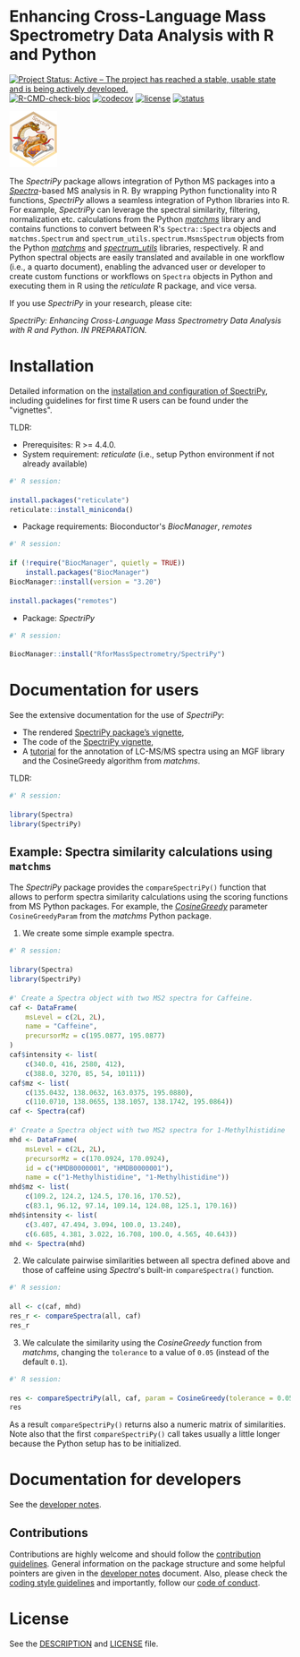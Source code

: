 # Enhancing Cross-Language Mass Spectrometry Data Analysis with R and Python

[![Project Status: Active – The project has reached a stable, usable state and is being actively developed.](https://www.repostatus.org/badges/latest/active.svg)](https://www.repostatus.org/#active)
[![R-CMD-check-bioc](https://github.com/RforMassSpectrometry/SpectriPy/workflows/R-CMD-check-bioc/badge.svg)](https://github.com/RforMassSpectrometry/SpectriPy/actions?query=workflow%3AR-CMD-check-bioc)
[![codecov](https://codecov.io/gh/rformassspectrometry/SpectriPy/branch/main/graph/badge.svg?token=638UZM0DXP)](https://codecov.io/gh/rformassspectrometry/SpectriPy)
[![license](https://img.shields.io/badge/license-Artistic--2.0-brightgreen.svg)](https://opensource.org/licenses/Artistic-2.0)
[![status](https://joss.theoj.org/papers/58765b0ffd655f01192ba3660b35900f/status.svg)](https://joss.theoj.org/papers/58765b0ffd655f01192ba3660b35900f)

![SpectriPy_logo](man/figures/logo_100.png)

The *SpectriPy* package allows integration of Python MS packages into a
[*Spectra*](https://github.com/RforMassSpectrometry/Spectra)-based MS analysis
in R. By wrapping Python functionality into R functions, *SpectriPy* allows a
seamless integration of Python libraries into R. For example, *SpectriPy* can
leverage the spectral similarity, filtering, normalization etc. calculations
from the Python [*matchms*](https://github.com/matchms) library and contains
functions to convert between R's `Spectra::Spectra` objects and
`matchms.Spectrum` and `spectrum_utils.spectrum.MsmsSpectrum` objects from the
Python [*matchms*](https://github.com/matchms) and
[*spectrum_utils*](https://github.com/bittremieux-lab/spectrum_utils) libraries,
respectively. R and Python spectral objects are easily translated and available
in one workflow (i.e., a quarto document), enabling the advanced user or
developer to create custom functions or workflows on `Spectra` objects in Python
and executing them in R using the *reticulate* R package, and vice versa.

If you use *SpectriPy* in your research, please cite:

_SpectriPy: Enhancing Cross-Language Mass Spectrometry Data Analysis with R and
Python. IN PREPARATION._


# Installation

Detailed information on the [installation and configuration of SpectriPy](detailed-installation-configuration.qmd),
including guidelines for first time R users can be found under the "vignettes".

TLDR:

- Prerequisites: R >= 4.4.0.
- System requirement: *reticulate* (i.e., setup Python environment if not
  already available)

```r
#' R session:

install.packages("reticulate")
reticulate::install_miniconda()
```

- Package requirements: Bioconductor's *BiocManager*, *remotes*

```r
#' R session:

if (!require("BiocManager", quietly = TRUE))
    install.packages("BiocManager")
BiocManager::install(version = "3.20")

install.packages("remotes")
```

- Package: *SpectriPy*

```r
#' R session:

BiocManager::install("RforMassSpectrometry/SpectriPy")
```

# Documentation for users

See the extensive documentation for the use of *SpectriPy*:

- The rendered [SpectriPy package’s vignette](https://rformassspectrometry.github.io/SpectriPy/articles/SpectriPy.html),
- The code of the [SpectriPy vignette](vignettes/SpectriPy.qmd),
- A [tutorial](vignettes/SpectriPy_tutorial.qmd) for the annotation of LC-MS/MS
spectra using an MGF library and the CosineGreedy algorithm from *matchms*.

TLDR:

```r
#' R session:

library(Spectra)
library(SpectriPy)
```

## Example: Spectra similarity calculations using `matchms`

The *SpectriPy* package provides the `compareSpectriPy()` function that allows
to perform spectra similarity calculations using the scoring functions from MS
Python packages. For example, the [*CosineGreedy*](https://matchms.readthedocs.io/en/latest/api/matchms.similarity.CosineGreedy.html) parameter `CosineGreedyParam` from the
*matchms* Python package.

1) We create some simple example spectra.

```r
#' R session:

library(Spectra)
library(SpectriPy)

#' Create a Spectra object with two MS2 spectra for Caffeine.
caf <- DataFrame(
    msLevel = c(2L, 2L),
    name = "Caffeine",
    precursorMz = c(195.0877, 195.0877)
)
caf$intensity <- list(
    c(340.0, 416, 2580, 412),
    c(388.0, 3270, 85, 54, 10111))
caf$mz <- list(
    c(135.0432, 138.0632, 163.0375, 195.0880),
    c(110.0710, 138.0655, 138.1057, 138.1742, 195.0864))
caf <- Spectra(caf)

#' Create a Spectra object with two MS2 spectra for 1-Methylhistidine
mhd <- DataFrame(
    msLevel = c(2L, 2L),
    precursorMz = c(170.0924, 170.0924),
    id = c("HMDB0000001", "HMDB0000001"),
    name = c("1-Methylhistidine", "1-Methylhistidine"))
mhd$mz <- list(
    c(109.2, 124.2, 124.5, 170.16, 170.52),
    c(83.1, 96.12, 97.14, 109.14, 124.08, 125.1, 170.16))
mhd$intensity <- list(
    c(3.407, 47.494, 3.094, 100.0, 13.240),
    c(6.685, 4.381, 3.022, 16.708, 100.0, 4.565, 40.643))
mhd <- Spectra(mhd)
```

2) We calculate pairwise similarities between all spectra defined above and
those of caffeine using *Spectra*'s built-in `compareSpectra()` function.

```r
#' R session:

all <- c(caf, mhd)
res_r <- compareSpectra(all, caf)
res_r
```

3) We calculate the similarity using the *CosineGreedy* function from *matchms*,
changing the `tolerance` to a value of `0.05` (instead of the default `0.1`).

```r
#' R session:

res <- compareSpectriPy(all, caf, param = CosineGreedy(tolerance = 0.05))
res
```

As a result `compareSpectriPy()` returns also a numeric matrix of similarities.
Note also that the first `compareSpectriPy()` call takes usually a little longer
because the Python setup has to be initialized.


# Documentation for developers

See the [developer notes](devnotes.md).


## Contributions

Contributions are highly welcome and should follow the [contribution
guidelines](https://rformassspectrometry.github.io/RforMassSpectrometry/articles/RforMassSpectrometry.html#contributions).
General information on the package structure and some helpful pointers are given
in the [developer notes](devnotes.md) document. Also, please check the
[coding style
guidelines](https://rformassspectrometry.github.io/RforMassSpectrometry/articles/RforMassSpectrometry.html#coding-style)
and importantly, follow our [code of
conduct](https://rformassspectrometry.github.io/RforMassSpectrometry/articles/RforMassSpectrometry.html#code-of-conduct).


# License

See the [DESCRIPTION](DESCRIPTION) and [LICENSE](LICENSE) file.
